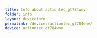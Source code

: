 ```yaml
---
title: Info about actiontec_gt784wnv
folder: info
layout: deviceinfo
permalink: /devices/actiontec_gt784wnv/
device: actiontec_gt784wnv
---
```

